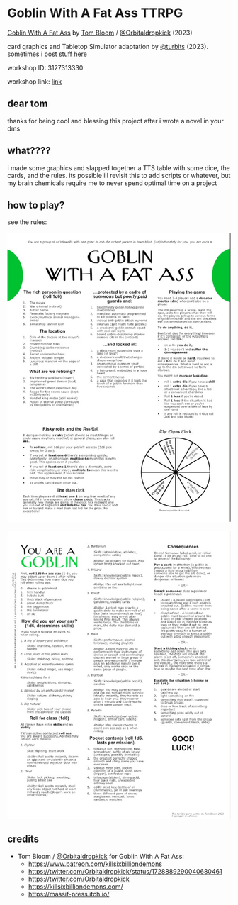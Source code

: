 # Goblin With A Fat Ass TTRPG
[Goblin With A Fat Ass](https://twitter.com/Orbitaldropkick/status/1728889290040680461) by [Tom Bloom](https://www.patreon.com/killsixbilliondemons) / [@Orbitaldropkick](https://twitter.com/Orbitaldropkick) (2023)

card graphics and Tabletop Simulator adaptation by [@turbits](https://github.com/turbits) (2023). sometimes i [post stuff here](https://turbits.sh/)

workshop ID: 3127313330

workshop link: [link](https://steamcommunity.com/sharedfiles/filedetails/?id=3127313330)

## dear tom
thanks for being cool and blessing this project after i wrote a novel in your dms

## what????
i made some graphics and slapped together a TTS table with some dice, the cards, and the rules. its possible ill revisit this to add scripts or whatever, but my brain chemicals require me to never spend optimal time on a project

## how to play?
see the rules:
<br/>
<br/>
![](/literature/gwafa_rule_1.jpeg)
<br/>
<br/>
![](/literature/gwafa_rule_2.jpeg)

## credits
- Tom Bloom / [@Orbitaldropkick](https://twitter.com/Orbitaldropkick) for Goblin With A Fat Ass:
    - https://www.patreon.com/killsixbilliondemons
    - https://twitter.com/Orbitaldropkick/status/1728889290040680461
    - https://twitter.com/Orbitaldropkick
    - https://killsixbilliondemons.com/
    - https://massif-press.itch.io/
